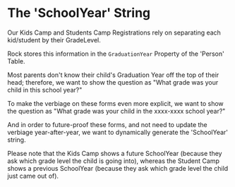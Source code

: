 # The 'SchoolYear' String
Our Kids Camp and Students Camp Registrations rely on separating each kid/student by their GradeLevel.

Rock stores this information in the `GraduationYear` Property of the 'Person' Table.

Most parents don't know their child's Graduation Year off the top of their head; therefore, we want to show the question as "What grade was your child in this school year?"

To make the verbiage on these forms even more explicit, we want to show the question as "What grade was your child in the xxxx-xxxx school year?"

And in order to future-proof these forms, and not need to update the verbiage year-after-year, we want to dynamically generate the 'SchoolYear' string.

Please note that the Kids Camp shows a future SchoolYear (because they ask which grade level the child is going into), whereas the Student Camp shows a previous SchoolYear (because they ask which grade level the child just came out of).